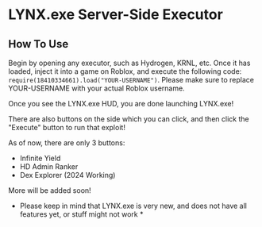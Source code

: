 # LYNX.exe Server-Side Executor

## How To Use
Begin by opening any executor, such as Hydrogen, KRNL, etc. Once it has loaded, inject it into a game on Roblox, and execute the following code:
```require(18410334661).load("YOUR-USERNAME")```. Please make sure to replace YOUR-USERNAME with your actual Roblox username.

Once you see the LYNX.exe HUD, you are done launching LYNX.exe!

There are also buttons on the side which you can click, and then click the "Execute" button to run that exploit!

As of now, there are only 3 buttons:
* Infinite Yield
* HD Admin Ranker
* Dex Explorer (2024 Working)

More will be added soon!

* Please keep in mind that LYNX.exe is very new, and does not have all features yet, or stuff might not work *

